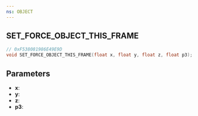 ```yaml
---
ns: OBJECT
---
```

## SET_FORCE_OBJECT_THIS_FRAME

```c
// 0xF538081986E49E9D
void SET_FORCE_OBJECT_THIS_FRAME(float x, float y, float z, float p3);
```

## Parameters
* **x**:
* **y**:
* **z**:
* **p3**:
